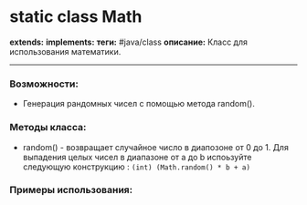 # static class Math
**extends:** 
**implements:** 
**теги:** #java/class 
**описание:** Класс для использования математики.

---
### Возможности:
- Генерация рандомных чисел с помощью метода random().
### Методы класса:
- random() - возвращает случайное число в диапозоне от 0 до 1.  Для выпадения целых чисел в диапазоне от a до b испоьзуйте следующую конструкцию : `(int) (Math.random() * b + a)`

### Примеры использования:
